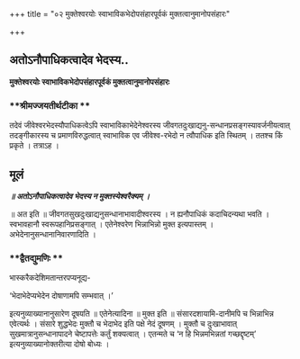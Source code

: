 +++
title = "०२ मुक्तेश्वरयोः स्वाभाविकभेदोपसंहारपूर्वकं मुक्तत्वानुमानोपसंहारः"

+++


## अतोऽनौपाधिकत्वादेव भेदस्य..

**मुक्तेश्वरयोः स्वाभाविकभेदोपसंहारपूर्वकं मुक्तत्वानुमानोपसंहारः**

### **श्रीमज्जयतीर्थटीका **

तदेवं जीवेश्वरभेदस्यौपाधिकत्वेऽपि स्वाभाविकाभेदेनेश्वरस्य जीवगतदुःखाद्यनु-सन्धानप्रसङ्गस्यावर्जनीयत्वात् तदङ्गीकारस्य च प्रमाणविरुद्धत्वात् स्वाभाविक एव जीवेश्व-रभेदो न त्वौपाधिक इति स्थितम् । ततश्च किं प्रकृते । तत्राऽह ।

## **मूलं**

***॥ अतोऽनौपाधिकत्वादेव भेदस्य न मुक्तस्येश्वरैक्यम् ।***

॥ अत इति ॥ जीवगतसुखदुःखाद्यनुसन्धानाभावादीश्वरस्य । न ह्यनौपाधिकं कदाचिदन्यथा भवति । स्वभावहानौ स्वरूपहानिप्रसङ्गात् । एतेनेश्वरेण भिन्नाभिन्नो मुक्त इत्यपास्तम् । अभेदेनानुसन्धानानिवारणादिति ।

### **द्वैतद्युमणिः **

भास्करैकदेशिमतान्तरपप्यनूद्य-

‘भेदाभेदेप्यभेदेन दोषाणामपि सम्भवात् ।’

इत्यनुव्याख्यानानुसारेण दूषयति ॥ एतेनेत्यादिना ॥ मुक्त इति ॥ संसारदशायामि-दानीमपि च भिन्नाभिन्न एवेत्यर्थः । संसारे शुद्धभेदः मुक्तौ च भेदाभेद इति पक्षे नेदं दूषणम् । मुक्तौ च दुःखाभावात् सुखमात्रानुसन्धानापादने चेष्टापत्तेः कर्तुं शक्यत्वात् । एतन्मते च ‘न हि भिन्नमभिन्नतां गच्छद्दृष्टम्’ इत्यनुव्याख्यानोक्तरीत्या दोषो बोध्यः ।

